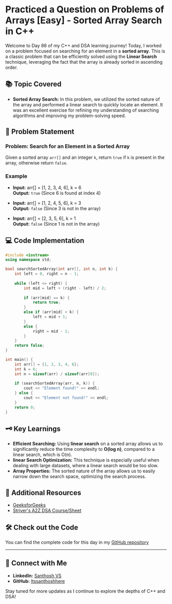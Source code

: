 # Practiced a Question on Problems of Arrays [Easy] - Sorted Array Search in C++

Welcome to Day 86 of my C++ and DSA learning journey! Today, I worked on a problem focused on searching for an element in a **sorted array**. This is a classic problem that can be efficiently solved using the **Linear Search** technique, leveraging the fact that the array is already sorted in ascending order.

## 📚 Topic Covered
- **Sorted Array Search:** In this problem, we utilized the sorted nature of the array and performed a linear search to quickly locate an element. It was an excellent exercise for refining my understanding of searching algorithms and improving my problem-solving speed.

## 📝 Problem Statement
### Problem: Search for an Element in a Sorted Array

Given a sorted array `arr[]` and an integer `k`, return `true` if `k` is present in the array, otherwise return `false`.

### Example
- **Input:** arr[] = [1, 2, 3, 4, 6], k = 6  
  **Output:** `true` (Since 6 is found at index 4)

- **Input:** arr[] = [1, 2, 4, 5, 6], k = 3  
  **Output:** `false` (Since 3 is not in the array)

- **Input:** arr[] = [2, 3, 5, 6], k = 1  
  **Output:** `false` (Since 1 is not in the array)

## 💻 Code Implementation

```cpp
#include <iostream>
using namespace std;

bool searchSortedArray(int arr[], int n, int k) {
    int left = 0, right = n - 1;
    
    while (left <= right) {
        int mid = left + (right - left) / 2;
        
        if (arr[mid] == k) {
            return true;
        }
        else if (arr[mid] < k) {
            left = mid + 1;
        }
        else {
            right = mid - 1;
        }
    }
    return false;
}

int main() {
    int arr[] = {1, 2, 3, 4, 6};
    int k = 6;
    int n = sizeof(arr) / sizeof(arr[0]);
    
    if (searchSortedArray(arr, n, k)) {
        cout << "Element found!" << endl;
    } else {
        cout << "Element not found!" << endl;
    }
    return 0;
}
```

## 🗝️ Key Learnings
- **Efficient Searching:** Using **linear search** on a sorted array allows us to significantly reduce the time complexity to **O(log n)**, compared to a linear search, which is O(n).
- **linear Search Optimization:** This technique is especially useful when dealing with large datasets, where a linear search would be too slow.
- **Array Properties:** The sorted nature of the array allows us to easily narrow down the search space, optimizing the search process.

## 🔗 Additional Resources
- [GeeksforGeeks](https://www.geeksforgeeks.org/linear-search/)
- [Striver's A2Z DSA Course/Sheet](https://takeuforward.org/strivers-a2z-dsa-course/strivers-a2z-dsa-course-sheet-2)

## 🛠️ Check out the Code
You can find the complete code for this day in my [GitHub repository](https://github.com/Itssanthoshhere/Data-Structures-and-Algorithms/blob/main/C%2B%2B%20with%20DSA-learning-journey/Day86%20-%20Solve%20Problems%20on%20Arrays%20%5BEasy%5D%20-%20Linear%20Search/Linear_Search.cpp)

---

## 🔗 Connect with Me
- **LinkedIn:** [Santhosh VS](https://www.linkedin.com/in/thesanthoshvs/)
- **GitHub:** [Itssanthoshhere](https://github.com/Itssanthoshhere)

Stay tuned for more updates as I continue to explore the depths of C++ and DSA!
